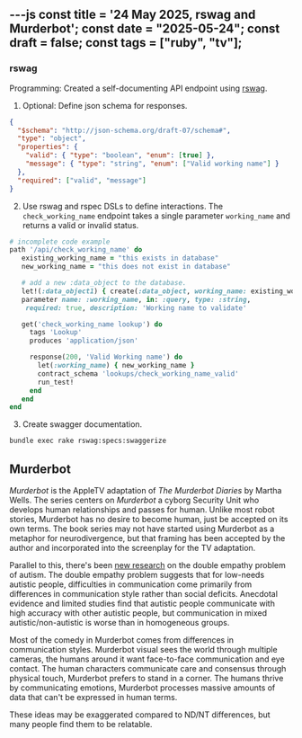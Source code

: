 ---js
const title = '24 May 2025, rswag and Murderbot';
const date = "2025-05-24";
const draft = false;
const tags = ["ruby", "tv"];
---

### rswag

Programming: Created a self-documenting API endpoint using
[rswag](https://github.com/rswag/rswag).

1. Optional: Define json schema for responses.

```json
{
  "$schema": "http://json-schema.org/draft-07/schema#",
  "type": "object",
  "properties": {
    "valid": { "type": "boolean", "enum": [true] },
    "message": { "type": "string", "enum": ["Valid working name"] }
  },
  "required": ["valid", "message"]
}
```

2. Use rswag and rspec DSLs to define interactions. The `check_working_name`
   endpoint takes a single parameter `working_name` and returns a valid or
   invalid status.

```ruby
# incomplete code example
path '/api/check_working_name' do
   existing_working_name = "this exists in database"
   new_working_name = "this does not exist in database"

   # add a new :data_object to the database.
   let!(:data_object1) { create(:data_object, working_name: existing_working_name) }
   parameter name: :working_name, in: :query, type: :string,
    required: true, description: 'Working name to validate'

   get('check_working_name lookup') do
     tags 'Lookup'
     produces 'application/json'

     response(200, 'Valid Working name') do
       let(:working_name) { new_working_name }
       contract_schema 'lookups/check_working_name_valid'
       run_test!
     end
   end
end
```

3. Create swagger documentation.

```sh
bundle exec rake rswag:specs:swaggerize
```

## Murderbot

_Murderbot_ is the AppleTV adaptation of _The Murderbot Diaries_ by Martha
Wells. The series centers on _Murderbot_ a cyborg Security Unit who develops
human relationships and passes for human. Unlike most robot stories, Murderbot
has no desire to become human, just be accepted on its own terms. The book
series may not have started using Murderbot as a metaphor for neurodivergence,
but that framing has been accepted by the author and incorporated into the
screenplay for the TV adaptation.

Parallel to this, there's been
[new research](https://media.ed.ac.uk/media/DiSI+Animation+2.0/1_62bchtwd) on
the double empathy problem of autism. The double empathy problem suggests that
for low-needs autistic people, difficulties in communication come primarily from
differences in communication style rather than social deficits. Anecdotal
evidence and limited studies find that autistic people communicate with high
accuracy with other autistic people, but communication in mixed
autistic/non-autistic is worse than in homogeneous groups.

Most of the comedy in Murderbot comes from differences in communication styles.
Murderbot visual sees the world through multiple cameras, the humans around it
want face-to-face communication and eye contact. The human characters
communicate care and consensus through physical touch, Murderbot prefers to
stand in a corner. The humans thrive by communicating emotions, Murderbot
processes massive amounts of data that can't be expressed in human terms.

These ideas may be exaggerated compared to ND/NT differences, but many people
find them to be relatable.
